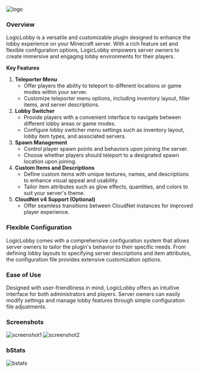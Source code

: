 ![logo](https://i.imgur.com/CCnlD4N.png)
### Overview
LogicLobby is a versatile and customizable plugin designed to enhance the lobby experience on your Minecraft server. With a rich feature set and flexible configuration options, LogicLobby empowers server owners to create immersive and engaging lobby environments for their players.

**Key Features**
1. **Teleporter Menu**
    - Offer players the ability to teleport to different locations or game modes within your server.
    - Customize teleporter menu options, including inventory layout, filler items, and server descriptions.
2. **Lobby Switcher**
    - Provide players with a convenient interface to navigate between different lobby areas or game modes.
    - Configure lobby switcher menu settings such as inventory layout, lobby item types, and associated servers.
3. **Spawn Management**
    - Control player spawn points and behaviors upon joining the server.
    - Choose whether players should teleport to a designated spawn location upon joining.
4. **Custom Items and Descriptions**
    - Define custom items with unique textures, names, and descriptions to enhance visual appeal and usability.
    - Tailor item attributes such as glow effects, quantities, and colors to suit your server's theme.
5. **CloudNet v4 Support (Optional)**
    - Offer seamless transitions between CloudNet instances for improved player experience.

### Flexible Configuration
LogicLobby comes with a comprehensive configuration system that allows server owners to tailor the plugin's behavior to their specific needs. From defining lobby layouts to specifying server descriptions and item attributes, the configuration file provides extensive customization options.

### Ease of Use
Designed with user-friendliness in mind, LogicLobby offers an intuitive interface for both administrators and players. Server owners can easily modify settings and manage lobby features through simple configuration file adjustments.

### Screenshots
![screenshot1](https://i.imgur.com/3EmtMc2.png)
![screenshot2](https://i.imgur.com/8ML0hix.png)

### bStats
![bstats](https://bstats.org/signatures/bukkit/LogicLobby.svg)
